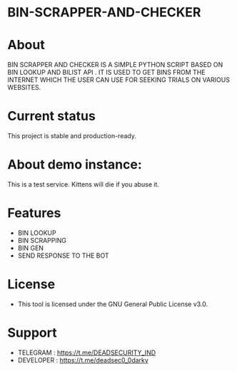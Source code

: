 # BIN-SCRAPPER-AND-CHECKER
# About

BIN SCRAPPER AND CHECKER IS A SIMPLE PYTHON SCRIPT BASED ON BIN LOOKUP AND BILIST API . 
IT IS USED TO GET BINS FROM THE INTERNET WHICH THE USER CAN USE FOR SEEKING TRIALS ON VARIOUS WEBSITES.


# Current status

This project is stable and production-ready.

# About demo instance: 

This is a test service. Kittens will die if you abuse it.

# Features

* BIN LOOKUP
* BIN SCRAPPING
* BIN GEN
* SEND RESPONSE TO THE BOT


# License

* This tool is licensed under the GNU General Public License v3.0.

# Support

* TELEGRAM : https://t.me/DEADSECURITY_IND
* DEVELOPER : https://t.me/deadsec0_0darky
